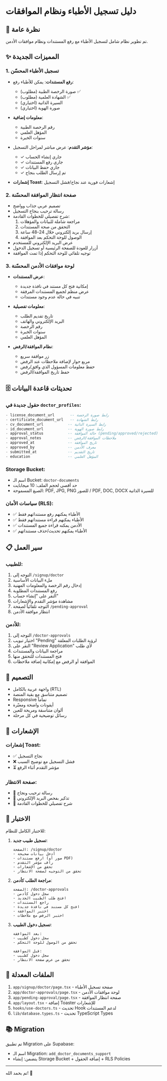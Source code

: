 # دليل تسجيل الأطباء ونظام الموافقات

## 🎉 نظرة عامة

تم تطوير نظام شامل لتسجيل الأطباء مع رفع المستندات ونظام موافقات الأدمن.

## ✨ المميزات الجديدة

### 1. تسجيل الأطباء المحسّن
- **رفع المستندات**: يمكن للأطباء رفع:
  - صورة الرخصة الطبية (مطلوب) ✅
  - الشهادة العلمية (مطلوب) ✅
  - السيرة الذاتية (اختياري)
  - صورة الهوية (اختياري)

- **معلومات إضافية**:
  - رقم الرخصة الطبية
  - المؤهل العلمي
  - سنوات الخبرة

- **مؤشر التقدم**: عرض مباشر لمراحل التسجيل:
  - ✓ جاري إنشاء الحساب
  - ✓ جاري رفع المستندات
  - ✓ جاري حفظ البيانات
  - ✓ تم إرسال الطلب بنجاح

- **إشعارات Toast**: إشعارات فورية عند نجاح/فشل التسجيل

### 2. صفحة انتظار الموافقة المحسّنة
- تصميم عربي جذاب وواضح
- رسالة ترحيب بنجاح التسجيل
- شرح تفصيلي للخطوات القادمة:
  1. مراجعة شاملة للبيانات والمؤهلات
  2. التحقق من صحة المستندات
  3. إرسال بريد إلكتروني خلال 24-48 ساعة
  4. الوصول للوحة التحكم بعد الموافقة
- عرض البريد الإلكتروني للمستخدم
- أزرار للعودة للصفحة الرئيسية أو تسجيل الدخول
- توجيه تلقائي للوحة التحكم إذا تمت الموافقة

### 3. لوحة موافقات الأدمن المحسّنة
- **عرض المستندات**: 
  - إمكانية فتح كل مستند في نافذة جديدة
  - عرض منظم لجميع المستندات المرفقة
  - تنبيه في حالة عدم وجود مستندات

- **معلومات تفصيلية**:
  - تاريخ تقديم الطلب
  - البريد الإلكتروني والهاتف
  - رقم الرخصة
  - سنوات الخبرة
  - المؤهل العلمي

- **نظام الموافقة/الرفض**:
  - زر موافقة سريع
  - مربع حوار لإضافة ملاحظات عند الرفض
  - حفظ معلومات المسؤول الذي وافق/رفض
  - حفظ تاريخ الموافقة/الرفض

## 🗄️ تحديثات قاعدة البيانات

### حقول جديدة في `doctor_profiles`:
```sql
- license_document_url       -- رابط صورة الرخصة
- certificate_document_url   -- رابط الشهادة
- cv_document_url           -- رابط السيرة الذاتية
- id_document_url           -- رابط صورة الهوية
- approval_status           -- حالة الموافقة (pending/approved/rejected)
- approval_notes            -- ملاحظات الموافقة/الرفض
- approved_at               -- تاريخ الموافقة
- approved_by               -- معرف الأدمن
- submitted_at              -- تاريخ التقديم
- education                 -- المؤهل العلمي
```

### Storage Bucket:
- اسم الـ Bucket: `doctor-documents`
- حد أقصى لحجم الملف: 10 ميجابايت
- الصيغ المسموحة: PDF, JPG, PNG للصور / PDF, DOC, DOCX للسيرة الذاتية

### سياسات الأمان (RLS):
- ✅ الأطباء يمكنهم رفع مستنداتهم فقط
- ✅ الأطباء يمكنهم قراءة مستنداتهم فقط
- ✅ الأدمن يمكنه قراءة جميع المستندات
- ✅ الأطباء يمكنهم تحديث/حذف مستنداتهم

## 📋 سير العمل

### للطبيب:
1. التوجه إلى `/signup/doctor`
2. ملء البيانات الأساسية
3. إدخال رقم الرخصة والمعلومات المهنية
4. رفع المستندات المطلوبة
5. النقر على "إنشاء حساب"
6. مشاهدة مؤشر التقدم والإشعارات
7. التوجه تلقائياً لصفحة `/pending-approval`
8. انتظار موافقة الأدمن

### للأدمن:
1. التوجه إلى `/doctor-approvals`
2. اختيار تبويب "Pending" لرؤية الطلبات المعلقة
3. النقر على "Review Application" لأي طلب
4. مراجعة البيانات والمستندات
5. فتح المستندات للتحقق منها
6. الموافقة أو الرفض مع إمكانية إضافة ملاحظات

## 🎨 التصميم

- واجهة عربية بالكامل (RTL)
- تصميم متناسق مع بقية المنصة
- Responsive تماماً
- أيقونات واضحة ومعبّرة
- ألوان متناسقة ومريحة للعين
- رسائل توضيحية في كل مرحلة

## 🔔 الإشعارات

### إشعارات Toast:
- ✅ نجاح التسجيل
- ❌ فشل التسجيل مع توضيح السبب
- ⏳ مؤشر التقدم أثناء الرفع

### صفحة الانتظار:
- 🎉 رسالة ترحيب ونجاح
- 📧 تذكير بفحص البريد الإلكتروني
- 📝 شرح تفصيلي للخطوات القادمة

## 🧪 الاختبار

للاختبار الكامل للنظام:

1. **تسجيل طبيب جديد**:
   ```
   الصفحة: /signup/doctor
   - أدخل بيانات صحيحة
   - ارفع مستندات (صور أو PDF)
   - راقب مؤشر التقدم
   - تحقق من الإشعارات
   - تحقق من التوجيه لصفحة الانتظار
   ```

2. **مراجعة الطلب كأدمن**:
   ```
   الصفحة: /doctor-approvals
   - سجل دخول كأدمن
   - افتح طلب الطبيب الجديد
   - راجع المستندات
   - افتح كل مستند في نافذة جديدة
   - اختبر الموافقة
   - اختبر الرفض مع ملاحظات
   ```

3. **تسجيل دخول الطبيب**:
   ```
   بعد الموافقة:
   - سجل دخول كطبيب
   - تحقق من الوصول للوحة التحكم
   
   قبل الموافقة:
   - سجل دخول كطبيب
   - تحقق من عرض صفحة الانتظار
   ```

## 🚀 الملفات المعدلة

1. `app/signup/doctor/page.tsx` - صفحة تسجيل الأطباء
2. `app/doctor-approvals/page.tsx` - لوحة موافقات الأدمن
3. `app/pending-approval/page.tsx` - صفحة انتظار الموافقة
4. `app/layout.tsx` - إضافة Toaster للإشعارات
5. `hooks/use-doctors.ts` - تحديث Hook لدعم المستندات
6. `lib/database.types.ts` - تحديث TypeScript Types

## 📚 Migration

تم تطبيق Migration على Supabase:
- اسم الـ Migration: `add_doctor_documents_support`
- يتضمن: إنشاء Storage Bucket + إضافة الحقول + RLS Policies

---

تم بحمد الله! 🎉

